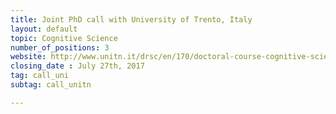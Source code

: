 ```yaml
---
title: Joint PhD call with University of Trento, Italy
layout: default
topic: Cognitive Science
number_of_positions: 3
website: http://www.unitn.it/drsc/en/170/doctoral-course-cognitive-science
closing_date : July 27th, 2017
tag: call_uni
subtag: call_unitn

---
```

